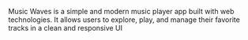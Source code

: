 Music Waves is a simple and modern music player app built with web technologies. It allows users to explore, play, and manage their favorite tracks in a clean and responsive UI
